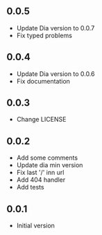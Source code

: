 ## 0.0.5

- Update Dia version to 0.0.7
- Fix typed problems

## 0.0.4

- Update Dia version to 0.0.6
- Fix documentation

## 0.0.3

- Change LICENSE

## 0.0.2

- Add some comments
- Update dia min version
- Fix last '/' inn url
- Add 404 handler
- Add tests

## 0.0.1

- Initial version
